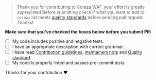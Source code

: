 > Thank you for contributing to Coraza WAF, your effort is greatly appreciated
> Before submitting check if what you want to add to `coraza` list meets [quality standards](https://github.com/appsentinels/coraza/blob/master/CONTRIBUTING.md#quality-standards) before sending pull request. Thanks!

**Make sure that you've checked the boxes below before you submit PR:**

- [ ] My code includes positive and negative tests.
- [ ] I have an appropriate description with correct grammar.
- [ ] I have read [Contribution guidelines](https://github.com/appsentinels/coraza/blob/master/CONTRIBUTING.md#contribution-guidelines), [maintainers note](https://github.com/appsentinels/coraza/blob/master/CONTRIBUTING.md#maintainers) and [Quality standard](https://github.com/github.com/appsentinels/coraza/v3sso/coraza-waf/blob/master/CONTRIBUTING.md#quality-standards).
- [ ] My code is properly linted and passes pre-commit tests.

Thanks for your contribution :heart:
